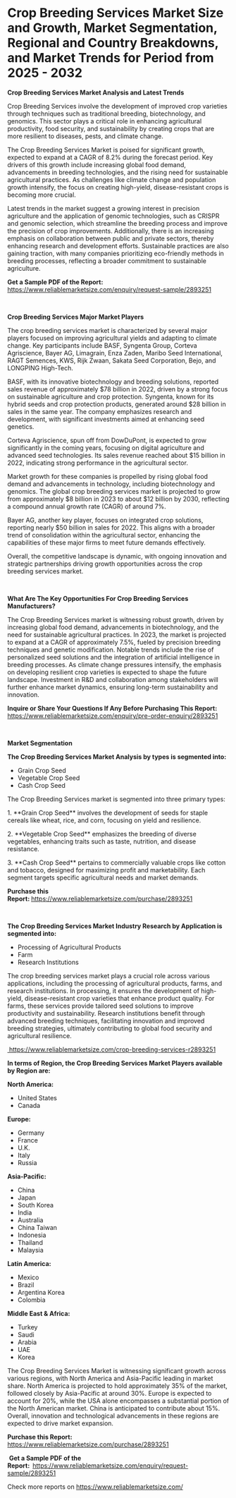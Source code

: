 <p><h1>Crop Breeding Services Market Size and Growth, Market Segmentation, Regional and Country Breakdowns, and Market Trends for Period from 2025 -  2032</h1></p><p><strong>Crop Breeding Services Market Analysis and Latest Trends</strong></p>
<p><p>Crop Breeding Services involve the development of improved crop varieties through techniques such as traditional breeding, biotechnology, and genomics. This sector plays a critical role in enhancing agricultural productivity, food security, and sustainability by creating crops that are more resilient to diseases, pests, and climate change.</p><p>The Crop Breeding Services Market is poised for significant growth, expected to expand at a CAGR of 8.2% during the forecast period. Key drivers of this growth include increasing global food demand, advancements in breeding technologies, and the rising need for sustainable agricultural practices. As challenges like climate change and population growth intensify, the focus on creating high-yield, disease-resistant crops is becoming more crucial.</p><p>Latest trends in the market suggest a growing interest in precision agriculture and the application of genomic technologies, such as CRISPR and genomic selection, which streamline the breeding process and improve the precision of crop improvements. Additionally, there is an increasing emphasis on collaboration between public and private sectors, thereby enhancing research and development efforts. Sustainable practices are also gaining traction, with many companies prioritizing eco-friendly methods in breeding processes, reflecting a broader commitment to sustainable agriculture.</p></p>
<p><strong>Get a Sample PDF of the Report:&nbsp;</strong> <a href="https://www.reliablemarketsize.com/enquiry/request-sample/2893251?utm_campaign=2744&utm_medium=2&utm_source=Github&utm_content=ia&utm_term=15032025&utm_id=crop-breeding-services">https://www.reliablemarketsize.com/enquiry/request-sample/2893251</a></p>
<p>&nbsp;</p>
<p><strong>Crop Breeding Services Major Market Players</strong></p>
<p><p>The crop breeding services market is characterized by several major players focused on improving agricultural yields and adapting to climate change. Key participants include BASF, Syngenta Group, Corteva Agriscience, Bayer AG, Limagrain, Enza Zaden, Maribo Seed International, RAGT Semences, KWS, Rijk Zwaan, Sakata Seed Corporation, Bejo, and LONGPING High-Tech. </p><p>BASF, with its innovative biotechnology and breeding solutions, reported sales revenue of approximately $78 billion in 2022, driven by a strong focus on sustainable agriculture and crop protection. Syngenta, known for its hybrid seeds and crop protection products, generated around $28 billion in sales in the same year. The company emphasizes research and development, with significant investments aimed at enhancing seed genetics.</p><p>Corteva Agriscience, spun off from DowDuPont, is expected to grow significantly in the coming years, focusing on digital agriculture and advanced seed technologies. Its sales revenue reached about $15 billion in 2022, indicating strong performance in the agricultural sector.</p><p>Market growth for these companies is propelled by rising global food demand and advancements in technology, including biotechnology and genomics. The global crop breeding services market is projected to grow from approximately $8 billion in 2023 to about $12 billion by 2030, reflecting a compound annual growth rate (CAGR) of around 7%.</p><p>Bayer AG, another key player, focuses on integrated crop solutions, reporting nearly $50 billion in sales for 2022. This aligns with a broader trend of consolidation within the agricultural sector, enhancing the capabilities of these major firms to meet future demands effectively.</p><p>Overall, the competitive landscape is dynamic, with ongoing innovation and strategic partnerships driving growth opportunities across the crop breeding services market.</p></p>
<p>&nbsp;</p>
<p><strong>What Are The Key Opportunities For Crop Breeding Services Manufacturers?</strong></p>
<p><p>The Crop Breeding Services market is witnessing robust growth, driven by increasing global food demand, advancements in biotechnology, and the need for sustainable agricultural practices. In 2023, the market is projected to expand at a CAGR of approximately 7.5%, fueled by precision breeding techniques and genetic modification. Notable trends include the rise of personalized seed solutions and the integration of artificial intelligence in breeding processes. As climate change pressures intensify, the emphasis on developing resilient crop varieties is expected to shape the future landscape. Investment in R&D and collaboration among stakeholders will further enhance market dynamics, ensuring long-term sustainability and innovation.</p></p>
<p><strong>Inquire or Share Your Questions If Any Before Purchasing This Report:</strong> <a href="https://www.reliablemarketsize.com/enquiry/pre-order-enquiry/2893251?utm_campaign=2744&utm_medium=2&utm_source=Github&utm_content=ia&utm_term=15032025&utm_id=crop-breeding-services">https://www.reliablemarketsize.com/enquiry/pre-order-enquiry/2893251</a></p>
<p>&nbsp;</p>
<p><strong>Market Segmentation</strong></p>
<p><strong>The Crop Breeding Services Market Analysis by types is segmented into:</strong></p>
<p><ul><li>Grain Crop Seed</li><li>Vegetable Crop Seed</li><li>Cash Crop Seed</li></ul></p>
<p><p>The Crop Breeding Services market is segmented into three primary types: </p><p>1. **Grain Crop Seed** involves the development of seeds for staple cereals like wheat, rice, and corn, focusing on yield and resilience.</p><p>2. **Vegetable Crop Seed** emphasizes the breeding of diverse vegetables, enhancing traits such as taste, nutrition, and disease resistance.</p><p>3. **Cash Crop Seed** pertains to commercially valuable crops like cotton and tobacco, designed for maximizing profit and marketability. Each segment targets specific agricultural needs and market demands.</p></p>
<p><strong>Purchase this Report:&nbsp;</strong><a href="https://www.reliablemarketsize.com/purchase/2893251?utm_campaign=2744&utm_medium=2&utm_source=Github&utm_content=ia&utm_term=15032025&utm_id=crop-breeding-services">https://www.reliablemarketsize.com/purchase/2893251</a></p>
<p>&nbsp;</p>
<p><strong>The Crop Breeding Services Market Industry Research by Application is segmented into:</strong></p>
<p><ul><li>Processing of Agricultural Products</li><li>Farm</li><li>Research Institutions</li></ul></p>
<p><p>The crop breeding services market plays a crucial role across various applications, including the processing of agricultural products, farms, and research institutions. In processing, it ensures the development of high-yield, disease-resistant crop varieties that enhance product quality. For farms, these services provide tailored seed solutions to improve productivity and sustainability. Research institutions benefit through advanced breeding techniques, facilitating innovation and improved breeding strategies, ultimately contributing to global food security and agricultural resilience.</p></p>
<p><a href="https://www.reliablemarketsize.com/crop-breeding-services-r2893251?utm_campaign=2744&utm_medium=2&utm_source=Github&utm_content=ia&utm_term=15032025&utm_id=crop-breeding-services">&nbsp;https://www.reliablemarketsize.com/crop-breeding-services-r2893251</a></p>
<p><strong>In terms of Region, the Crop Breeding Services Market Players available by Region are:</strong></p>
<p>
    <p> <strong> North America: </strong>
        <ul>
            <li>United States</li>
            <li>Canada</li>
        </ul>
        </p> 
    <p> <strong> Europe: </strong>
        <ul>
            <li>Germany</li>
            <li>France</li>
            <li>U.K.</li>
            <li>Italy</li>
            <li>Russia</li>
        </ul>
        </p> 
    <p> <strong> Asia-Pacific: </strong>
        <ul>
            <li>China</li>
            <li>Japan</li>
            <li>South Korea</li>
            <li>India</li>
            <li>Australia</li>
            <li>China Taiwan</li>
            <li>Indonesia</li>
            <li>Thailand</li>
            <li>Malaysia</li>
        </ul>
        </p> 
    <p> <strong> Latin America: </strong>
        <ul>
            <li>Mexico</li>
            <li>Brazil</li>
            <li>Argentina Korea</li>
            <li>Colombia</li>
        </ul>
        </p> 
    <p> <strong> Middle East & Africa: </strong>
        <ul>
            <li>Turkey</li>
            <li>Saudi</li>
            <li>Arabia</li>
            <li>UAE</li>
            <li>Korea</li>
        </ul>
    </p>
    </p>
<p><p>The Crop Breeding Services Market is witnessing significant growth across various regions, with North America and Asia-Pacific leading in market share. North America is projected to hold approximately 35% of the market, followed closely by Asia-Pacific at around 30%. Europe is expected to account for 20%, while the USA alone encompasses a substantial portion of the North American market. China is anticipated to contribute about 15%. Overall, innovation and technological advancements in these regions are expected to drive market expansion.</p></p>
<p><strong>Purchase this Report: </strong><a href="https://www.reliablemarketsize.com/purchase/2893251?utm_campaign=2744&utm_medium=2&utm_source=Github&utm_content=ia&utm_term=15032025&utm_id=crop-breeding-services">https://www.reliablemarketsize.com/purchase/2893251</a></p>
<p>&nbsp;<strong>Get a Sample PDF of the Report:&nbsp;&nbsp;</strong><a href="https://www.reliablemarketsize.com/enquiry/request-sample/2893251?utm_campaign=2744&utm_medium=2&utm_source=Github&utm_content=ia&utm_term=15032025&utm_id=crop-breeding-services">https://www.reliablemarketsize.com/enquiry/request-sample/2893251</a></p>
<p><strong></strong></p>
<p>Check more reports on <a href="https://www.reliablemarketsize.com/?utm_campaign=2744&utm_medium=2&utm_source=Github&utm_content=ia&utm_term=15032025&utm_id=crop-breeding-services">https://www.reliablemarketsize.com/</a></p>